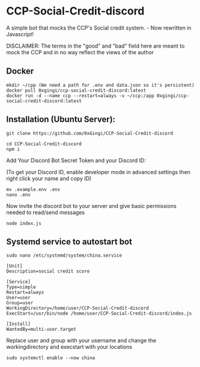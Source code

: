 # CCP-Social-Credit-discord
A simple bot that mocks the CCP's Social credit system. - Now rewritten in Javascript!

DISCLAIMER: The terms in the "good" and "bad" field here are meant to mock the CCP and in no way reflect the views of the author
## Docker
```
mkdir ~/cpp (We need a path for .env and data.json so it's persistent)
docker pull 0xgingi/ccp-social-credit-discord:latest
docker run -d --name ccp --restart=always -v ~/ccp:/app 0xgingi/ccp-social-credit-discord:latest
```

## Installation (Ubuntu Server):
```
git clone https://github.com/0xGingi/CCP-Social-Credit-discord
```
```
cd CCP-Social-Credit-discord
npm i
```
Add Your Discord Bot Secret Token and your Discord ID:

(To get your Discord ID, enable developer mode in advanced settings then right click your name and copy ID)
```
mv .example.env .env
nano .env 
```
Now invite the discord bot to your server and give basic permissions needed to read/send messages
```
node index.js
```
## Systemd service to autostart bot
```
sudo nano /etc/systemd/system/china.service
```
```
[Unit]
Description=social credit score

[Service]
Type=simple
Restart=always
User=user
Group=user
WorkingDirectory=/home/user/CCP-Social-Credit-discord
ExecStart=/usr/bin/node /home/user/CCP-Social-Credit-discord/index.js

[Install]
WantedBy=multi-user.target
```
Replace user and group with your username and change the workingdirectory and execstart with your locations
```
sudo systemctl enable --now china
```
